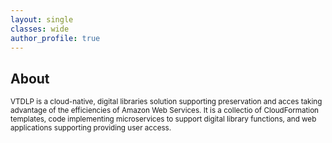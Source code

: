 ```yaml
---
layout: single
classes: wide
author_profile: true
---
```


## About

<sub>VTDLP is a cloud-native, digital libraries solution supporting preservation and acces taking advantage of the efficiencies of Amazon Web Services. It is a collectio of CloudFormation templates, code implementing microservices to support digital library functions, and web applications supporting providing user access.</sub>
